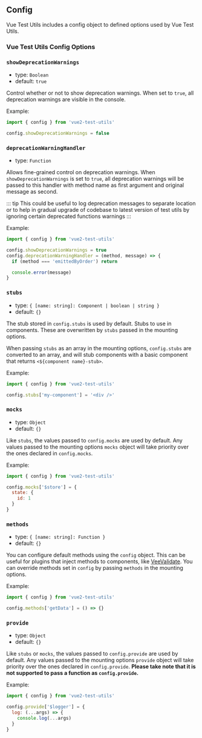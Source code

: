 ## Config

Vue Test Utils includes a config object to defined options used by Vue Test Utils.

### Vue Test Utils Config Options

### `showDeprecationWarnings`

- type: `Boolean`
- default: `true`

Control whether or not to show deprecation warnings. When set to `true`, all deprecation warnings are visible in the console.

Example:

```js
import { config } from 'vue2-test-utils'

config.showDeprecationWarnings = false
```

### `deprecationWarningHandler`

- type: `Function`

Allows fine-grained control on deprecation warnings. When `showDeprecationWarnings` is set to `true`, all deprecation warnings will be passed to this handler with method name as first argument and original message as second.

::: tip
This could be useful to log deprecation messages to separate location or to help in gradual upgrade of codebase to latest version of test utils by ignoring certain deprecated functions warnings
:::

Example:

```js
import { config } from 'vue2-test-utils'

config.showDeprecationWarnings = true
config.deprecationWarningHandler = (method, message) => {
  if (method === 'emittedByOrder') return

  console.error(message)
}
```

### `stubs`

- type: `{ [name: string]: Component | boolean | string }`
- default: `{}`

The stub stored in `config.stubs` is used by default.
Stubs to use in components. These are overwritten by `stubs` passed in the mounting options.

When passing `stubs` as an array in the mounting options, `config.stubs` are converted to an array, and will stub components with a basic component that returns `<${component name}-stub>`.

Example:

```js
import { config } from 'vue2-test-utils'

config.stubs['my-component'] = '<div />'
```

### `mocks`

- type: `Object`
- default: `{}`

Like `stubs`, the values passed to `config.mocks` are used by default. Any values passed to the mounting options `mocks` object will take priority over the ones declared in `config.mocks`.

Example:

```js
import { config } from 'vue2-test-utils'

config.mocks['$store'] = {
  state: {
    id: 1
  }
}
```

### `methods`

- type: `{ [name: string]: Function }`
- default: `{}`

You can configure default methods using the `config` object. This can be useful for plugins that inject methods to components, like [VeeValidate](https://logaretm.github.io/vee-validate/). You can override methods set in `config` by passing `methods` in the mounting options.

Example:

```js
import { config } from 'vue2-test-utils'

config.methods['getData'] = () => {}
```

### `provide`

- type: `Object`
- default: `{}`

Like `stubs` or `mocks`, the values passed to `config.provide` are used by default. Any values passed to the mounting options `provide` object will take priority over the ones declared in `config.provide`. **Please take note that it is not supported to pass a function as `config.provide`.**

Example:

```js
import { config } from 'vue2-test-utils'

config.provide['$logger'] = {
  log: (...args) => {
    console.log(...args)
  }
}
```
